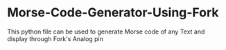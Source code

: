 # Morse-Code-Generator-Using-Fork
This python file can be used to generate Morse code of any Text and display through Fork's Analog pin

